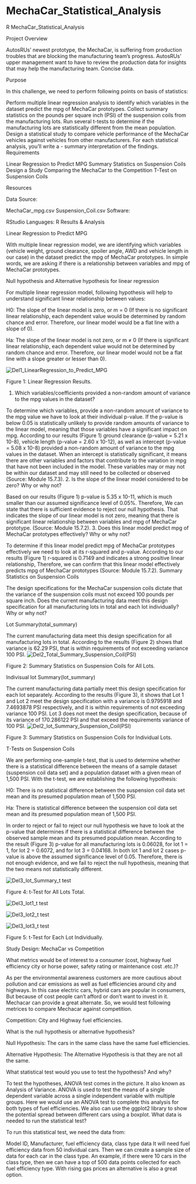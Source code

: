 # MechaCar_Statistical_Analysis
R
MechaCar_Statistical_Analysis

Project Overview

AutosRUs’ newest prototype, the MechaCar, is suffering from production troubles that are blocking the manufacturing team’s progress. AutosRUs’ upper management want to have to review the production data for insights that may help the manufacturing team. Concise data.

Purpose

In this challenge, we need to perform following points on basis of statistics:

Perform multiple linear regression analysis to identify which variables in the dataset predict the mpg of MechaCar prototypes.
Collect summary statistics on the pounds per square inch (PSI) of the suspension coils from the manufacturing lots.
Run several t-tests to determine if the manufacturing lots are statistically different from the mean population.
Design a statistical study to compare vehicle performance of the MechaCar vehicles against vehicles from other manufacturers.
For each statistical analysis, you’ll write a - summary interpretation of the findings.
Requirements

Linear Regression to Predict MPG
Summary Statistics on Suspension Coils
Design a Study Comparing the MechaCar to the Competition
T-Test on Suspension Coils

Resources

Data Source:

MechaCar_mpg.csv
Suspension_Coil.csv
Software:

RStudio
Languages: R
Results & Analysis

Linear Regression to Predict MPG

With multiple linear regression model, we are identifying which variables (vehicle weight, ground clearance, spoiler angle, AWD and vehicle length in our case) in the dataset predict the mpg of MechaCar prototypes. In simple words, we are asking if there is a relationship between variables and mpg of MechaCar prototypes.

Null hypothesis and Alternative hypothesis for linear regression

For multiple linear regression model, following hypothesis will help to understand significant linear relationship between values:

H0: The slope of the linear model is zero, or m = 0 (If there is no significant linear relationship, each dependent value would be determined by random chance and error. Therefore, our linear model would be a flat line with a slope of 0).

Ha: The slope of the linear model is not zero, or m ≠ 0 (If there is significant linear relationship, each dependent value would not be determined by random chance and error. Therefore, our linear model would not be a flat line with a slope greater or lesser than 0).

![Del1_LinearRegression_to_Predict_MPG](https://user-images.githubusercontent.com/91812090/158069969-c07aa19b-030e-4081-94ac-643cf5474ebc.png)



Figure 1: Linear Regression Results.

1. Which variables/coefficients provided a non-random amount of variance to the mpg values in the dataset?

To determine which variables, provide a non-random amount of variance to the mpg value we have to look at their individual p-value.
If the p-value is below 0.05 is statistically unlikely to provide random amounts of variance to the linear model, meaning that those variables have a significant impact on mpg.
According to our results (Figure 1) ground clearance (p-value = 5.21 x 10-8), vehicle length (p-value = 2.60 x 10-12), as well as intercept (p-value = 5.08 x 10-8) provided a non-random amount of variance to the mpg values in the dataset.
When an intercept is statistically significant, it means there are other variables and factors that contribute to the variation in mpg that have not been included in the model.
These variables may or may not be within our dataset and may still need to be collected or observed (Source: Module 15.7.3).
2. Is the slope of the linear model considered to be zero? Why or why not?

Based on our results (Figure 1) p-value is 5.35 x 10-11, which is much smaller than our assumed significance level of 0.05%. Therefore,
We can state that there is sufficient evidence to reject our null hypothesis.
That indicates the slope of our linear model is not zero, meaning that there is significant linear relationship between variables and mpg of MechaCar prototype. (Source: Module 15.7.2).
3. Does this linear model predict mpg of MechaCar prototypes effectively? Why or why not?

To determine if this linear model predict mpg of MechaCar prototypes effectively we need to look at its r-squared and p-value.
According to our results (Figure 1) r-squared is 0.7149 and indicates a strong positive linear relationship,
Therefore, we can confirm that this linear model effectively predicts mpg of MechaCar prototypes (Source: Module 15.7.2).
Summary Statistics on Suspension Coils

The design specifications for the MechaCar suspension coils dictate that the variance of the suspension coils must not exceed 100 pounds per square inch. Does the current manufacturing data meet this design specification for all manufacturing lots in total and each lot individually? Why or why not?

Lot Summary(total_summary)

The current manufacturing data meet this design specification for all manufacturing lots in total. According to the results (Figure 2) shows that variance is 62.29 PSI, that is within requirements of not exceeding variance 100 PSI.
![Del2_Total_Summary_Suspension_Coil(PSI)](https://user-images.githubusercontent.com/91812090/158070443-308336b6-d76f-4887-812c-f49fbd9c9f53.png)



Figure 2: Summary Statistics on Suspension Coils for All Lots.

Indivisual lot Summary(lot_summary)

The current manufacturing data partially meet this design specification for each lot separately. According to the results (Figure 3), it shows that Lot 1 and Lot 2 meet the design specification with a variance is 0.9795918 and 7.4693878 PSI respectively, and it is within requirements of not exceeding variance 100 PSI. Lot 3 does not meet the design specification, because of its variance of 170.286122 PSI and that exceed the requirements variance of 100 PSI.
![Del2_lot_Summary_Suspension_Coil(PSI)](https://user-images.githubusercontent.com/91812090/158070483-9bd7b3eb-fbcd-4f4c-807f-59f99c1ae999.png)



Figure 3: Summary Statistics on Suspension Coils for Individual Lots.

T-Tests on Suspension Coils

We are performing one-sample t-test, that is used to determine whether there is a statistical difference between the means of a sample dataset (suspension coil data set) and a population dataset with a given mean of 1,500 PSI. With the t-test, we are establishing the following hypothesis:

H0: There is no statistical difference between the suspension coil data set mean and its presumed population mean of 1,500 PSI.

Ha: There is statistical difference between the suspension coil data set mean and its presumed population mean of 1,500 PSI.

In order to reject or fail to reject our null hypothesis we have to look at the p-value that determines if there is a statistical difference between the observed sample mean and its presumed population mean. According to the result (Figure 3) p-value for all manufacturing lots is 0.06028, for lot 1 = 1, for lot 2 = 0.6072, and for lot 3 = 0.04168. In both lot 1 and lot 2 cases p-value is above the assumed significance level of 0.05. Therefore, there is not enough evidence, and we fail to reject the null hypothesis, meaning that the two means not statistically different.

![Del3_lot_Summary_t test](https://user-images.githubusercontent.com/91812090/158070504-49ee37c1-a358-492a-a0e8-39e15d03f3df.png)


Figure 4: t-Test for All Lots Total.

 ![Del3_lot1_t test](https://user-images.githubusercontent.com/91812090/158070581-21cc8dc8-52b8-4973-b7c2-42c2d485c7b1.png)

![Del3_lot2_t test](https://user-images.githubusercontent.com/91812090/158070584-baca3bb6-c251-48cf-a45a-b5769e4088ca.png)

![Del3_lot3_t test](https://user-images.githubusercontent.com/91812090/158070609-827c9097-8396-429e-8301-3c1dd36cb433.png)


Figure 5: t-Test for Each Lot Individually.

Study Design: MechaCar vs Competition

What metrics would be of interest to a consumer (cost, highway fuel efficiency city or horse power, safety rating or maintenance cost .etc.)?

As per the environmental awareness customers are more cautious about pollution and car emissions as well as fuel efficiencies around city and highways. In this case electric cars, hybrid cars are popular in consumers, But because of cost people can’t afford or don’t want to invest in it. Mechacar can provide a great alternate. So, we would test following metrices to compare Mechacar against competition.

Competition: City and Highway fuel efficiencies.

What is the null hypothesis or alternative hypothesis?

Null Hypothesis: The cars in the same class have the same fuel efficiencies.

Alternative Hypothesis: The Alternative Hypothesis is that they are not all the same.

What statistical test would you use to test the hypothesis? And why?

To test the hypotheses, ANOVA test comes in the picture. It also known as Analysis of Variance.
ANOVA is used to test the means of a single dependent variable across a single independent variable with multiple groups.
Here we would use an ANOVA test to complete this analysis for both types of fuel efficiencies.
We also can use the ggplot2 library to show the potential spread between different cars using a boxplot.
What data is needed to run the statistical test?

To run this statistical test, we need the data from:

Model ID, Manufacturer, fuel efficiency data, class type data
It will need fuel efficiency data from 50 individual cars.
Then we can create a sample size of data for each car in the class type.
An example, if there were 10 cars in the class type, then we can have a top of 500 data points collected for each fuel efficiency type. With rising gas prices an alternative is also a great option.
